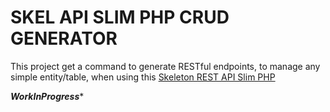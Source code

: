 # SKEL API SLIM PHP CRUD GENERATOR

This project get a command to generate RESTful endpoints, to manage any simple entity/table, when using this [Skeleton REST API Slim PHP](https://github.com/maurobonfietti/skel-api-slim-php)

***WorkInProgress****

